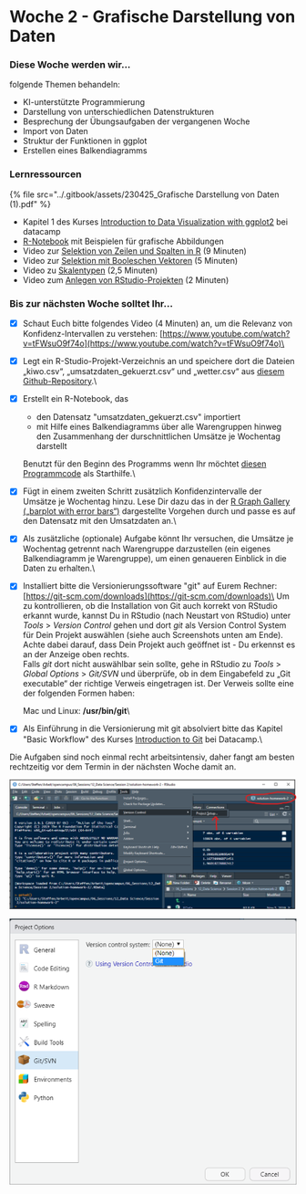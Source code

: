 # Woche 2 - Grafische Darstellung von Daten

### Diese Woche werden wir...

folgende Themen behandeln:

* KI-unterstützte Programmierung
* Darstellung von unterschiedlichen Datenstrukturen&#x20;
* Besprechung der Übungsaufgaben der vergangenen Woche
* Import von Daten
* Struktur der Funktionen in ggplot
* Erstellen eines Balkendiagramms

### Lernressourcen

{% file src="../.gitbook/assets/230425_Grafische Darstellung von Daten (1).pdf" %}

* Kapitel 1 des Kurses [Introduction to Data Visualization with ggplot2](https://campus.datacamp.com/courses/data-visualization-with-ggplot2-1) bei datacamp
* [R-Notebook](https://github.com/opencampus-sh/einfuehrung-in-data-science-und-ml/blob/main/Beispiele%20zu%20Diagrammen%20aus%20Woche%202.Rmd) mit Beispielen für grafische Abbildungen
* Video zur [Selektion von Zeilen und Spalten in R](https://vimeo.com/822158843?share=copy) (9 Minuten)
* Video zur [Selektion mit Booleschen Vektoren](https://vimeo.com/822446585?share=copy) (5 Minuten)
* Video zu [Skalentypen](https://vimeo.com/822451187?share=copy) (2,5 Minuten)
* Video zum [Anlegen von RStudio-Projekten](https://vimeo.com/822451090?share=copy) (2 Minuten)

### Bis zur nächsten Woche solltet Ihr...

* [x] Schaut Euch bitte folgendes Video (4 Minuten) an, um die Relevanz von Konfidenz-Intervallen zu verstehen: [https://www.youtube.com/watch?v=tFWsuO9f74o](https://www.youtube.com/watch?v=tFWsuO9f74o)\

* [x] Legt ein R-Studio-Projekt-Verzeichnis an und speichere dort die Dateien „kiwo.csv“, „umsatzdaten\_gekuerzt.csv“ und „wetter.csv“ aus [diesem Github-Repository](https://github.com/opencampus-sh/einfuehrung-in-data-science-und-ml).\

*   [x] Erstellt ein R-Notebook, das

    * den Datensatz "umsatzdaten\_gekuerzt.csv" importiert
    * mit Hilfe eines Balkendiagramms über alle Warengruppen hinweg den Zusammenhang der durschnittlichen Umsätze je Wochentag darstellt

    Benutzt für den Beginn des Programms wenn Ihr möchtet [diesen Programmcode](https://github.com/opencampus-sh/einfuehrung-in-data-science-und-ml/blob/main/starthilfe.Rmd) als Starthilfe.\

* [x] Fügt in einem zweiten Schritt zusätzlich Konfidenzintervalle der Umsätze je Wochentag hinzu. Lese Dir dazu das in der [R Graph Gallery („barplot with error bars“)](https://www.r-graph-gallery.com/4-barplot-with-error-bar.html) dargestellte Vorgehen durch und passe es auf den Datensatz mit den Umsatzdaten an.\

* [x] Als zusätzliche (optionale) Aufgabe könnt Ihr versuchen, die Umsätze je Wochentag getrennt nach Warengruppe darzustellen (ein eigenes Balkendiagramm je Warengruppe), um einen genaueren Einblick in die Daten zu erhalten.\

*   [x] Installiert bitte die Versionierungssoftware "git" auf Eurem Rechner: [https://git-scm.com/downloads](https://git-scm.com/downloads)\
    Um zu kontrollieren, ob die Installation von Git auch korrekt von RStudio erkannt wurde, kannst Du in RStudio (nach Neustart von RStudio) unter _Tools_ > _Version Control_ gehen und dort _git_ als Version Control System für Dein Projekt auswählen (siehe auch Screenshots unten am Ende). Achte dabei darauf, dass Dein Projekt auch geöffnet ist - Du erkennst es an der Anzeige oben rechts.\
    Falls _git_ dort nicht auswählbar sein sollte, gehe in RStudio zu _Tools_ > _Global Options_ > _Git/SVN_ und überprüfe, ob in dem Eingabefeld zu „Git executable“ der richtige Verweis eingetragen ist. Der Verweis sollte eine der folgenden Formen haben:

    Mac und Linux: **/usr/bin/git**\

* [x] Als Einführung in die Versionierung mit git absolviert bitte das Kapitel "Basic Workflow" des Kurses [Introduction to Git](https://learn.datacamp.com/courses/introduction-to-git-for-data-science) bei Datacamp.\


Die Aufgaben sind noch einmal recht arbeitsintensiv, daher fangt am besten rechtzeitig vor dem Termin in der nächsten Woche damit an.

![Auswählen der Einstellungen für die Versionierung des aktuellen Projektes](<../.gitbook/assets/Selection of Version Control.png>)

![Auswählen der Software für die Versionierung des aktuellen Projektes](<../.gitbook/assets/grafik (1) (1).png>)

